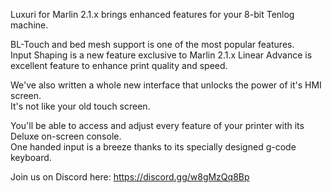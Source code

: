 Luxuri for Marlin 2.1.x brings enhanced features for your 8-bit Tenlog machine.  

BL-Touch and bed mesh support is one of the most popular features.  
Input Shaping is a new feature exclusive to Marlin 2.1.x
Linear Advance is excellent feature to enhance print quality and speed.  
 
We've also written a whole new interface that unlocks the power of it's HMI screen.  
It's not like your old touch screen.  

You'll be able to access and adjust every feature of your printer with its Deluxe on-screen console.  
One handed input is a breeze thanks to its specially designed g-code keyboard.

Join us on Discord here:
https://discord.gg/w8gMzQq8Bp
